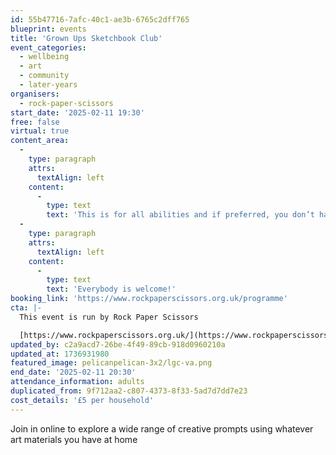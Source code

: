 ```yaml
---
id: 55b47716-7afc-40c1-ae3b-6765c2dff765
blueprint: events
title: 'Grown Ups Sketchbook Club'
event_categories:
  - wellbeing
  - art
  - community
  - later-years
organisers:
  - rock-paper-scissors
start_date: '2025-02-11 19:30'
free: false
virtual: true
content_area:
  -
    type: paragraph
    attrs:
      textAlign: left
    content:
      -
        type: text
        text: 'This is for all abilities and if preferred, you don’t have to be visible or contribute in any way if you choose. '
  -
    type: paragraph
    attrs:
      textAlign: left
    content:
      -
        type: text
        text: 'Everybody is welcome!'
booking_link: 'https://www.rockpaperscissors.org.uk/programme'
cta: |-
  This event is run by Rock Paper Scissors

  [https://www.rockpaperscissors.org.uk/](https://www.rockpaperscissors.org.uk/)
updated_by: c2a9acd7-26be-4f49-89cb-918d0960210a
updated_at: 1736931980
featured_image: pelicanpelican-3x2/lgc-va.png
end_date: '2025-02-11 20:30'
attendance_information: adults
duplicated_from: 9f712aa2-c807-4373-8f33-5ad7d7dd7e23
cost_details: '£5 per household'
---
```

Join in online to explore a wide range of creative prompts using whatever art materials you have at home